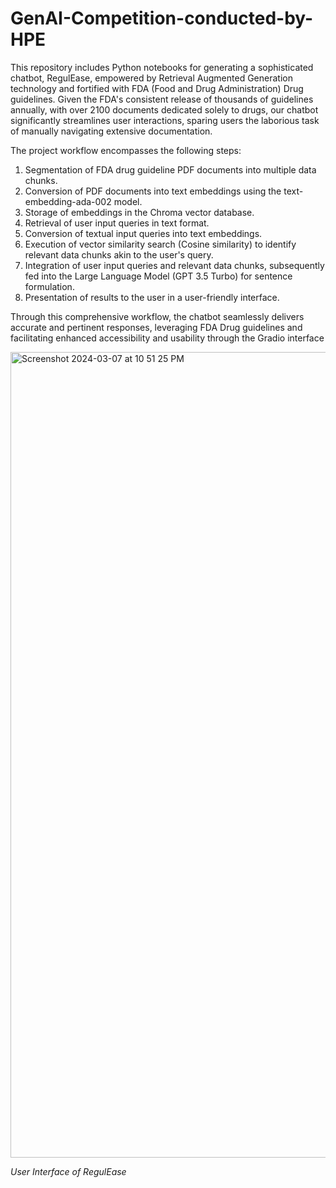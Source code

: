 # GenAI-Competition-conducted-by-HPE

This repository includes Python notebooks for generating a sophisticated chatbot, RegulEase, empowered by Retrieval Augmented Generation technology and fortified with FDA (Food and Drug Administration) Drug guidelines. Given the FDA's consistent release of thousands of guidelines annually, with over 2100 documents dedicated solely to drugs, our chatbot significantly streamlines user interactions, sparing users the laborious task of manually navigating extensive documentation.

The project workflow encompasses the following steps:
  1. Segmentation of FDA drug guideline PDF documents into multiple data chunks.
  2. Conversion of PDF documents into text embeddings using the text-embedding-ada-002 model.
  3. Storage of embeddings in the Chroma vector database.
  4. Retrieval of user input queries in text format.
  5. Conversion of textual input queries into text embeddings.
  6. Execution of vector similarity search (Cosine similarity) to identify relevant data chunks akin to the user's query.
  7. Integration of user input queries and relevant data chunks, subsequently fed into the Large Language Model (GPT 3.5 Turbo) for sentence formulation.
  8. Presentation of results to the user in a user-friendly interface.
     
Through this comprehensive workflow, the chatbot seamlessly delivers accurate and pertinent responses, leveraging FDA Drug guidelines and facilitating enhanced accessibility and usability through the Gradio interface







<img width="1289" alt="Screenshot 2024-03-07 at 10 51 25 PM" src="https://github.com/riya-chougule/GenAI-Competition-conducted-by-HPE/assets/60813327/0f9b5297-d0bc-479e-a632-35039b26985c">

*User Interface of RegulEase*
